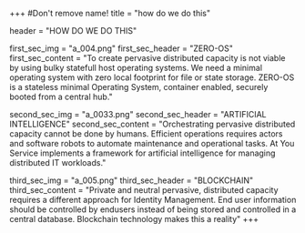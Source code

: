 +++
#Don't remove name!
title = "how do we do this"

header = "HOW DO WE DO THIS"

first_sec_img = "a_004.png"
first_sec_header = "ZERO-OS"
first_sec_content = "To create pervasive distributed capacity is not viable by using bulky statefull host operating systems.  We need a minimal operating system with zero local footprint for file or state storage.  ZERO-OS is a stateless minimal Operating System, container enabled, securely booted from a central hub."

second_sec_img = "a_0033.png"
second_sec_header = "ARTIFICIAL INTELLIGENCE"
second_sec_content = "Orchestrating pervasive distributed capacity cannot be done by humans.  Efficient operations requires actors and software robots to automate maintenance and operational tasks.  At You Service implements a framework for artificial intelligence for managing distributed IT workloads."

third_sec_img = "a_005.png"
third_sec_header = "BLOCKCHAIN"
third_sec_content = "Private and neutral pervasive, distributed capacity requires a different approach for Identity Management. End user information should be controlled by endusers instead of being stored and controlled in a central database.  Blockchain technology makes this a reality"
+++
